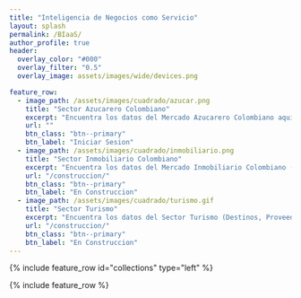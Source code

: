```yaml
---
title: "Inteligencia de Negocios como Servicio"
layout: splash
permalink: /BIaaS/
author_profile: true
header:
  overlay_color: "#000"
  overlay_filter: "0.5"  
  overlay_image: assets/images/wide/devices.png

feature_row:
  - image_path: /assets/images/cuadrado/azucar.png
    title: "Sector Azucarero Colombiano"
    excerpt: "Encuentra los datos del Mercado Azucarero Colombiano aqui (Precios, Clima, Tasa de cambio, Aranceles, Previsiones)"
    url: ""
    btn_class: "btn--primary"
    btn_label: "Iniciar Sesion"
  - image_path: /assets/images/cuadrado/inmobiliario.png
    title: "Sector Inmobiliario Colombiano"
    excerpt: "Encuentra los datos del Mercado Inmobiliario Colombiano (Precios, Tasa de Interes, Valor Metro Cuadrado)"
    url: "/construccion/"
    btn_class: "btn--primary"
    btn_label: "En Construccion"
  - image_path: /assets/images/cuadrado/turismo.gif
    title: "Sector Turismo"
    excerpt: "Encuentra los datos del Sector Turismo (Destinos, Proveedores, Tasa de cambio)"
    url: "/construccion/"
    btn_class: "btn--primary"
    btn_label: "En Construccion"
---
```


{% include feature_row id="collections" type="left" %}

{% include feature_row %}